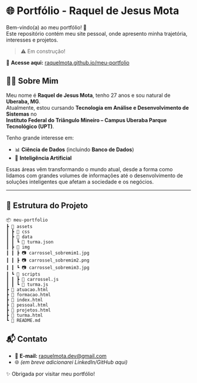 # 🌐 Portfólio - Raquel de Jesus Mota

Bem-vindo(a) ao meu portfólio! 🚀  
Este repositório contém meu site pessoal, onde apresento minha trajetória, interesses e projetos.  
> ⚠️ Em construção!

🔗 **Acesse aqui:** [raquelmota.github.io/meu-portfolio](https://raquelmota.github.io/meu-portfolio)

## 👩‍💻 Sobre Mim
Meu nome é **Raquel de Jesus Mota**, tenho 27 anos e sou natural de **Uberaba, MG**.  
Atualmente, estou cursando **Tecnologia em Análise e Desenvolvimento de Sistemas** no  
**Instituto Federal do Triângulo Mineiro – Campus Uberaba Parque Tecnológico (UPT)**.

Tenho grande interesse em:
- 📊 **Ciência de Dados** (incluindo **Banco de Dados**)
- 🤖 **Inteligência Artificial**

Essas áreas vêm transformando o mundo atual, desde a forma como lidamos com grandes volumes de informações até o desenvolvimento de soluções inteligentes que afetam a sociedade e os negócios.

---

## 📂 Estrutura do Projeto
```text
📦 meu-portfolio
┣ 📂 assets
┃ ┣ 📂 css
┃ ┣ 📂 data
┃ ┃ ┗ 📜 turma.json
┃ ┣ 📂 img
┃ ┃ ┣ 📷 carrossel_sobremim1.jpg
┃ ┃ ┣ 📷 carrossel_sobremim2.png
┃ ┃ ┗ 📷 carrossel_sobremim3.jpg
┃ ┗ 📂 scripts
┃ ┃ ┣ 📜 carrossel.js
┃ ┃ ┗ 📜 turma.js
┣ 📜 atuacao.html
┣ 📜 formacao.html
┣ 📜 index.html
┣ 📜 pessoal.html
┣ 📜 projetos.html
┣ 📜 turma.html
┗ 📜 README.md
```

## 📬 Contato
- 📧 **E-mail:** raquelmota.dev@gmail.com  
- 🌐 *(em breve adicionarei LinkedIn/GitHub aqui)*

✨ Obrigada por visitar meu portfólio!
